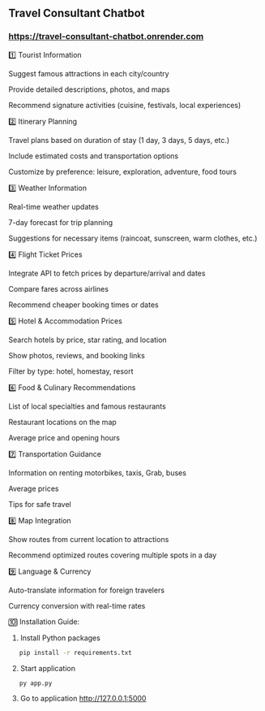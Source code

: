 ## Travel Consultant Chatbot

### https://travel-consultant-chatbot.onrender.com

1️⃣ Tourist Information

Suggest famous attractions in each city/country

Provide detailed descriptions, photos, and maps

Recommend signature activities (cuisine, festivals, local experiences)

2️⃣ Itinerary Planning

Travel plans based on duration of stay (1 day, 3 days, 5 days, etc.)

Include estimated costs and transportation options

Customize by preference: leisure, exploration, adventure, food tours

3️⃣ Weather Information

Real-time weather updates

7-day forecast for trip planning

Suggestions for necessary items (raincoat, sunscreen, warm clothes, etc.)

4️⃣ Flight Ticket Prices

Integrate API to fetch prices by departure/arrival and dates

Compare fares across airlines

Recommend cheaper booking times or dates

5️⃣ Hotel & Accommodation Prices

Search hotels by price, star rating, and location

Show photos, reviews, and booking links

Filter by type: hotel, homestay, resort

6️⃣ Food & Culinary Recommendations

List of local specialties and famous restaurants

Restaurant locations on the map

Average price and opening hours

7️⃣ Transportation Guidance

Information on renting motorbikes, taxis, Grab, buses

Average prices

Tips for safe travel

8️⃣ Map Integration

Show routes from current location to attractions

Recommend optimized routes covering multiple spots in a day

9️⃣ Language & Currency

Auto-translate information for foreign travelers

Currency conversion with real-time rates

🔟 Installation Guide:

1. Install Python packages

```bash
   pip install -r requirements.txt
```

2. Start application

```bash
   py app.py
```

3. Go to application
   http://127.0.0.1:5000
